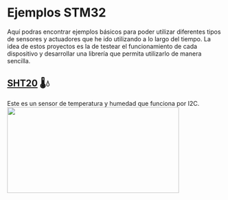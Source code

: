 # Ejemplos STM32
Aquí podras encontrar ejemplos básicos para poder utilizar diferentes tipos de sensores y actuadores que he ido utilizando a lo largo del tiempo.
La idea de estos proyectos es la de testear el funcionamiento de cada dispositivo y desarrollar una librería que permita utilizarlo de manera sencilla.

## [SHT20](https://github.com/antonioescamezalvarez/Ejemplos-STM32/blob/main/SHT20) 🌡️💧 

Este es un sensor de temperatura y humedad que funciona por I2C.
<img src="https://cdn-shop.adafruit.com/1200x900/4099-09.jpg" width="400" height="200" />
